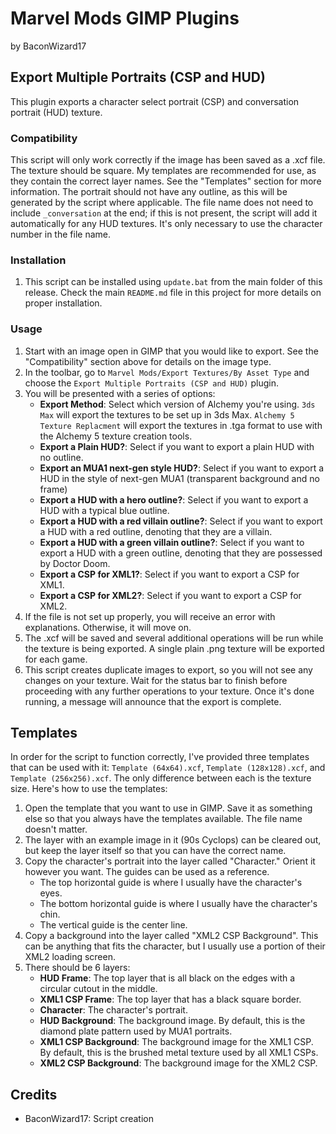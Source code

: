 # Marvel Mods GIMP Plugins
by BaconWizard17

## Export Multiple Portraits (CSP and HUD)
This plugin exports a character select portrait (CSP) and conversation portrait (HUD) texture.

### Compatibility
This script will only work correctly if the image has been saved as a .xcf file. The texture should be square. My templates are recommended for use, as they contain the correct layer names. See the "Templates" section for more information. The portrait should not have any outline, as this will be generated by the script where applicable. The file name does not need to include `_conversation` at the end; if this is not present, the script will add it automatically for any HUD textures. It's only necessary to use the character number in the file name.

### Installation
1. This script can be installed using `update.bat` from the main folder of this release. Check the main `README.md` file in this project for more details on proper installation.

### Usage
1. Start with an image open in GIMP that you would like to export. See the "Compatibility" section above for details on the image type.
2. In the toolbar, go to `Marvel Mods/Export Textures/By Asset Type` and choose the `Export Multiple Portraits (CSP and HUD)` plugin.
3. You will be presented with a series of options:
	- **Export Method**: Select which version of Alchemy you're using. `3ds Max` will export the textures to be set up in 3ds Max. `Alchemy 5 Texture Replacment` will export the textures in .tga format to use with the Alchemy 5 texture creation tools.
	- **Export a Plain HUD?**: Select if you want to export a plain HUD with no outline.
	- **Export an MUA1 next-gen style HUD?**: Select if you want to export a HUD in the style of next-gen MUA1 (transparent background and no frame)
	- **Export a HUD with a hero outline?**: Select if you want to export a HUD with a typical blue outline.
	- **Export a HUD with a red villain outline?**: Select if you want to export a HUD with a red outline, denoting that they are a villain.
	- **Export a HUD with a green villain outline?**: Select if you want to export a HUD with a green outline, denoting that they are possessed by Doctor Doom.
	- **Export a CSP for XML1?**: Select if you want to export a CSP for XML1.
	- **Export a CSP for XML2?**: Select if you want to export a CSP for XML2.
4. If the file is not set up properly, you will receive an error with explanations. Otherwise, it will move on.
5. The .xcf will be saved and several additional operations will be run while the texture is being exported. A single plain .png texture will be exported for each game.
6. This script creates duplicate images to export, so you will not see any changes on your texture. Wait for the status bar to finish before proceeding with any further operations to your texture. Once it's done running, a message will announce that the export is complete.

## Templates
In order for the script to function correctly, I've provided three templates that can be used with it: `Template (64x64).xcf`, `Template (128x128).xcf`, and `Template (256x256).xcf`. The only difference between each is the texture size. Here's how to use the templates:
1. Open the template that you want to use in GIMP. Save it as something else so that you always have the templates available. The file name doesn't matter.
2. The layer with an example image in it (90s Cyclops) can be cleared out, but keep the layer itself so that you can have the correct name.
3. Copy the character's portrait into the layer called "Character." Orient it however you want. The guides can be used as a reference.
    - The top horizontal guide is where I usually have the character's eyes.
	- The bottom horizontal guide is where I usually have the character's chin.
	- The vertical guide is the center line.
4. Copy a background into the layer called "XML2 CSP Background". This can be anything that fits the character, but I usually use a portion of their XML2 loading screen.
4. There should be 6 layers:
    - **HUD Frame**: The top layer that is all black on the edges with a circular cutout in the middle.
    - **XML1 CSP Frame**: The top layer that has a black square border.
	- **Character**: The character's portrait.
	- **HUD Background**: The background image. By default, this is the diamond plate pattern used by MUA1 portraits.
	- **XML1 CSP Background**: The background image for the XML1 CSP. By default, this is the brushed metal texture used by all XML1 CSPs.
	- **XML2 CSP Background**: The background image for the XML2 CSP.

## Credits
- BaconWizard17: Script creation